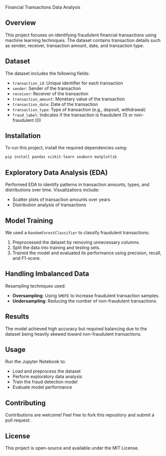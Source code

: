 Financial Transactions Data Analysis

## Overview
This project focuses on identifying fraudulent financial transactions using machine learning techniques. The dataset contains transaction details such as sender, receiver, transaction amount, date, and transaction type.

## Dataset
The dataset includes the following fields:
- `transaction_id`: Unique identifier for each transaction
- `sender`: Sender of the transaction
- `receiver`: Receiver of the transaction
- `transaction_amount`: Monetary value of the transaction
- `transaction_date`: Date of the transaction
- `transaction_type`: Type of transaction (e.g., deposit, withdrawal)
- `fraud_label`: Indicates if the transaction is fraudulent (1) or non-fraudulent (0)

## Installation
To run this project, install the required dependencies using:

```bash
pip install pandas scikit-learn seaborn matplotlib
```

## Exploratory Data Analysis (EDA)
Performed EDA to identify patterns in transaction amounts, types, and distributions over time. Visualizations include:
- Scatter plots of transaction amounts over years
- Distribution analysis of transactions

## Model Training
We used a `RandomForestClassifier` to classify fraudulent transactions:
1. Preprocessed the dataset by removing unnecessary columns.
2. Split the data into training and testing sets.
3. Trained the model and evaluated its performance using precision, recall, and F1-score.

## Handling Imbalanced Data
Resampling techniques used:
- **Oversampling**: Using `SMOTE` to increase fraudulent transaction samples.
- **Undersampling**: Reducing the number of non-fraudulent transactions.

## Results
The model achieved high accuracy but required balancing due to the dataset being heavily skewed toward non-fraudulent transactions.

## Usage
Run the Jupyter Notebook to:
- Load and preprocess the dataset
- Perform exploratory data analysis
- Train the fraud detection model
- Evaluate model performance

## Contributing
Contributions are welcome! Feel free to fork this repository and submit a pull request.

## License
This project is open-source and available under the MIT License.

